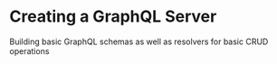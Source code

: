 # Creating a GraphQL Server

Building basic GraphQL schemas as well as resolvers for basic CRUD operations
